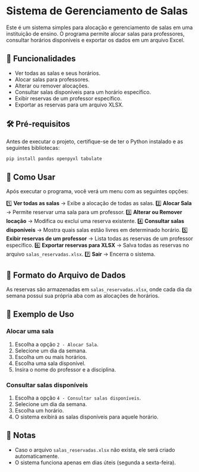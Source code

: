 # Sistema de Gerenciamento de Salas

Este é um sistema simples para alocação e gerenciamento de salas em uma instituição de ensino. O programa permite alocar salas para professores, consultar horários disponíveis e exportar os dados em um arquivo Excel.

## 🚀 Funcionalidades
- Ver todas as salas e seus horários.
- Alocar salas para professores.
- Alterar ou remover alocações.
- Consultar salas disponíveis para um horário específico.
- Exibir reservas de um professor específico.
- Exportar as reservas para um arquivo XLSX.

## 🛠️ Pré-requisitos

Antes de executar o projeto, certifique-se de ter o Python instalado e as seguintes bibliotecas:

```sh
pip install pandas openpyxl tabulate
```

## 📖 Como Usar

Após executar o programa, você verá um menu com as seguintes opções:

1️⃣ **Ver todas as salas** → Exibe a alocação de todas as salas.
2️⃣ **Alocar Sala** → Permite reservar uma sala para um professor.
3️⃣ **Alterar ou Remover locação** → Modifica ou exclui uma reserva existente.
4️⃣ **Consultar salas disponíveis** → Mostra quais salas estão livres em determinado horário.
5️⃣ **Exibir reservas de um professor** → Lista todas as reservas de um professor específico.
6️⃣ **Exportar reservas para XLSX** → Salva todas as reservas no arquivo `salas_reservadas.xlsx`.
7️⃣ **Sair** → Encerra o sistema.

## 📂 Formato do Arquivo de Dados

As reservas são armazenadas em `salas_reservadas.xlsx`, onde cada dia da semana possui sua própria aba com as alocações de horários.

## 📝 Exemplo de Uso

### **Alocar uma sala**

1. Escolha a opção `2 - Alocar Sala`.
2. Selecione um dia da semana.
3. Escolha um ou mais horários.
4. Escolha uma sala disponível.
5. Insira o nome do professor e a disciplina.

### **Consultar salas disponíveis**

1. Escolha a opção `4 - Consultar salas disponíveis`.
2. Selecione um dia da semana.
3. Escolha um horário.
4. O sistema exibirá as salas disponíveis para aquele horário.

## 📌 Notas
- Caso o arquivo `salas_reservadas.xlsx` não exista, ele será criado automaticamente.
- O sistema funciona apenas em dias úteis (segunda a sexta-feira).
